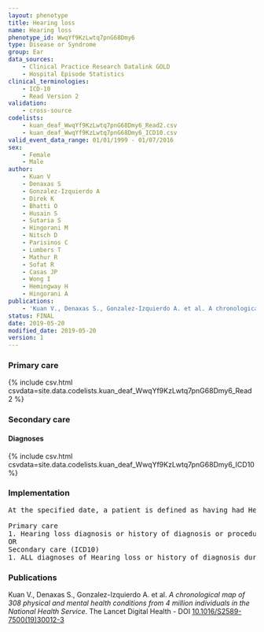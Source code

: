 ```yaml
---
layout: phenotype
title: Hearing loss
name: Hearing loss
phenotype_id: WwqYf9KzLwtq7pnG68Dmy6 
type: Disease or Syndrome
group: Ear
data_sources: 
    - Clinical Practice Research Datalink GOLD
    - Hospital Episode Statistics
clinical_terminologies: 
    - ICD-10
    - Read Version 2
validation: 
    - cross-source
codelists: 
    - kuan_deaf_WwqYf9KzLwtq7pnG68Dmy6_Read2.csv
    - kuan_deaf_WwqYf9KzLwtq7pnG68Dmy6_ICD10.csv
valid_event_data_range: 01/01/1999 - 01/07/2016
sex: 
    - Female
    - Male
author: 
    - Kuan V
    - Denaxas S
    - Gonzalez-Izquierdo A
    - Direk K
    - Bhatti O
    - Husain S
    - Sutaria S
    - Hingorani M
    - Nitsch D
    - Parisinos C
    - Lumbers T
    - Mathur R
    - Sofat R
    - Casas JP
    - Wong I
    - Hemingway H
    - Hingorani A
publications: 
    - 'Kuan V., Denaxas S., Gonzalez-Izquierdo A. et al. A chronological map of 308 physical and mental health conditions from 4 million individuals in the National Health Service. The Lancet Digital Health - DOI: 10.1016/S2589-7500(19)30012-3' 
status: FINAL
date: 2019-05-20
modified_date: 2019-05-20
version: 1
---
```

### Primary care 
{% include csv.html csvdata=site.data.codelists.kuan_deaf_WwqYf9KzLwtq7pnG68Dmy6_Read2 %}
### Secondary care 
#### Diagnoses 
{% include csv.html csvdata=site.data.codelists.kuan_deaf_WwqYf9KzLwtq7pnG68Dmy6_ICD10 %}
### Implementation 
<pre>At the specified date, a patient is defined as having had Hearing loss IF they meet the criteria for any of the following on or before the specified date. The earliest date on which the individual meets any of the following criteria on or before the specified date is defined as the first event date:

Primary care
1. Hearing loss diagnosis or history of diagnosis or procedure during a consultation 
OR
Secondary care (ICD10)
1. ALL diagnoses of Hearing loss or history of diagnosis during a hospitalization</pre> 
 
### Publications 
Kuan V., Denaxas S., Gonzalez-Izquierdo A. et al. _A chronological map of 308 physical and mental health conditions from 4 million individuals in the National Health Service_. The Lancet Digital Health - DOI <a href='https://www.thelancet.com/journals/landig/article/PIIS2589-7500(19)30012-3/fulltext'>10.1016/S2589-7500(19)30012-3</a>